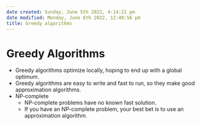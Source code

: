 ```yaml
---
date created: Sunday, June 5th 2022, 4:14:21 pm
date modified: Monday, June 6th 2022, 12:48:56 pm
title: Greedy algorithms
---
```


# Greedy Algorithms

* Greedy algorithms optimize locally, hoping to end up with a global optimum.
* Greedy algorithms are easy to write and fast to run, so they make good approximation algorithms.
* NP-complete
	* NP-complete problems have no known fast solution.
	* If you have an NP-complete problem, your best bet is to use an approximation algorithm.
